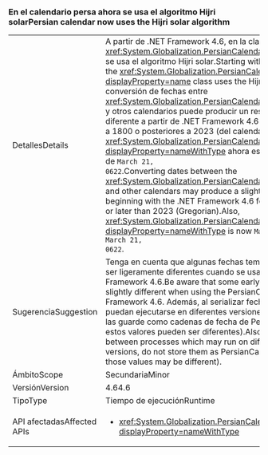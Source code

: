 ### <a name="persian-calendar-now-uses-the-hijri-solar-algorithm"></a><span data-ttu-id="8c19c-101">En el calendario persa ahora se usa el algoritmo Hijri solar</span><span class="sxs-lookup"><span data-stu-id="8c19c-101">Persian calendar now uses the Hijri solar algorithm</span></span>

|   |   |
|---|---|
|<span data-ttu-id="8c19c-102">Detalles</span><span class="sxs-lookup"><span data-stu-id="8c19c-102">Details</span></span>|<span data-ttu-id="8c19c-103">A partir de .NET Framework 4.6, en la clase <xref:System.Globalization.PersianCalendar?displayProperty=name> se usa el algoritmo Hijri solar.</span><span class="sxs-lookup"><span data-stu-id="8c19c-103">Starting with the .NET Framework 4.6, the <xref:System.Globalization.PersianCalendar?displayProperty=name> class uses the Hijri solar algorithm.</span></span> <span data-ttu-id="8c19c-104">La conversión de fechas entre <xref:System.Globalization.PersianCalendar?displayProperty=name> y otros calendarios puede producir un resultado ligeramente diferente a partir de .NET Framework 4.6 para las fechas anteriores a 1800 o posteriores a 2023 (del calendario gregoriano). Además, <xref:System.Globalization.PersianCalendar.MinSupportedDateTime?displayProperty=nameWithType> ahora es <code>March 22, 0622</code> en lugar de <code>March 21, 0622</code>.</span><span class="sxs-lookup"><span data-stu-id="8c19c-104">Converting dates between the <xref:System.Globalization.PersianCalendar?displayProperty=name> and other calendars may produce a slightly different result beginning with the .NET Framework 4.6 for dates earlier than 1800 or later than 2023 (Gregorian).Also, <xref:System.Globalization.PersianCalendar.MinSupportedDateTime?displayProperty=nameWithType> is now <code>March 22, 0622</code> instead of <code>March 21, 0622</code>.</span></span>|
|<span data-ttu-id="8c19c-105">Sugerencia</span><span class="sxs-lookup"><span data-stu-id="8c19c-105">Suggestion</span></span>|<span data-ttu-id="8c19c-106">Tenga en cuenta que algunas fechas tempranas o tardías pueden ser ligeramente diferentes cuando se usa PersianCalendar en .NET Framework 4.6.</span><span class="sxs-lookup"><span data-stu-id="8c19c-106">Be aware that some early or late dates may be slightly different when using the PersianCalendar in .NET Framework 4.6.</span></span> <span data-ttu-id="8c19c-107">Además, al serializar fechas entre procesos que puedan ejecutarse en diferentes versiones de .NET Framework, no las guarde como cadenas de fecha de PersianCalendar (ya que estos valores pueden ser diferentes).</span><span class="sxs-lookup"><span data-stu-id="8c19c-107">Also, when serializing dates between processes which may run on different .NET Framework versions, do not store them as PersianCalendar date strings (since those values may be different).</span></span>|
|<span data-ttu-id="8c19c-108">Ámbito</span><span class="sxs-lookup"><span data-stu-id="8c19c-108">Scope</span></span>|<span data-ttu-id="8c19c-109">Secundaria</span><span class="sxs-lookup"><span data-stu-id="8c19c-109">Minor</span></span>|
|<span data-ttu-id="8c19c-110">Versión</span><span class="sxs-lookup"><span data-stu-id="8c19c-110">Version</span></span>|<span data-ttu-id="8c19c-111">4.6</span><span class="sxs-lookup"><span data-stu-id="8c19c-111">4.6</span></span>|
|<span data-ttu-id="8c19c-112">Tipo</span><span class="sxs-lookup"><span data-stu-id="8c19c-112">Type</span></span>|<span data-ttu-id="8c19c-113">Tiempo de ejecución</span><span class="sxs-lookup"><span data-stu-id="8c19c-113">Runtime</span></span>|
|<span data-ttu-id="8c19c-114">API afectadas</span><span class="sxs-lookup"><span data-stu-id="8c19c-114">Affected APIs</span></span>|<ul><li><xref:System.Globalization.PersianCalendar?displayProperty=nameWithType></li></ul>|


